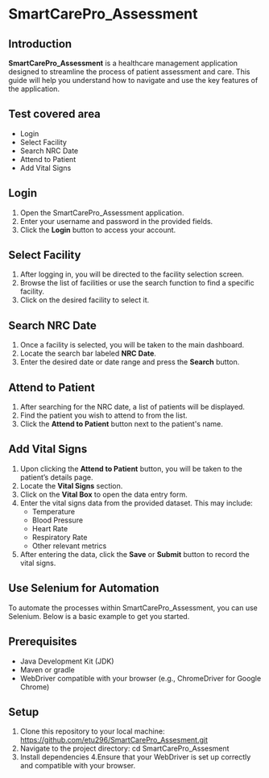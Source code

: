 # SmartCarePro_Assessment 

## Introduction

**SmartCarePro_Assessment** is a healthcare management application designed to streamline the process of patient assessment and care. This guide will help you understand how to navigate and use the key features of the application.

## Test covered area

- Login
- Select Facility
- Search NRC Date
- Attend to Patient
- Add Vital Signs

## Login

1. Open the SmartCarePro_Assessment application.
2. Enter your username and password in the provided fields.
3. Click the **Login** button to access your account.

## Select Facility

1. After logging in, you will be directed to the facility selection screen.
2. Browse the list of facilities or use the search function to find a specific facility.
3. Click on the desired facility to select it.

## Search NRC Date

1. Once a facility is selected, you will be taken to the main dashboard.
2. Locate the search bar labeled **NRC Date**.
3. Enter the desired date or date range and press the **Search** button.

## Attend to Patient

1. After searching for the NRC date, a list of patients will be displayed.
2. Find the patient you wish to attend to from the list.
3. Click the **Attend to Patient** button next to the patient's name.

## Add Vital Signs

1. Upon clicking the **Attend to Patient** button, you will be taken to the patient’s details page.
2. Locate the **Vital Signs** section.
3. Click on the **Vital Box** to open the data entry form.
4. Enter the vital signs data from the provided dataset. This may include:
   - Temperature
   - Blood Pressure
   - Heart Rate
   - Respiratory Rate
   - Other relevant metrics
5. After entering the data, click the **Save** or **Submit** button to record the vital signs.

## Use Selenium for Automation

To automate the processes within SmartCarePro_Assessment, you can use Selenium. Below is a basic example to get you started.

## Prerequisites

- Java Development Kit (JDK)
- Maven or gradle
- WebDriver compatible with your browser (e.g., ChromeDriver for Google Chrome)

## Setup

1. Clone this repository to your local machine:
https://github.com/etu296/SmartCarePro_Assesment.git
2. Navigate to the project directory:
cd SmartCarePro_Assesment
3. Install dependencies 
4.Ensure that your WebDriver is set up correctly and compatible with your browser.
